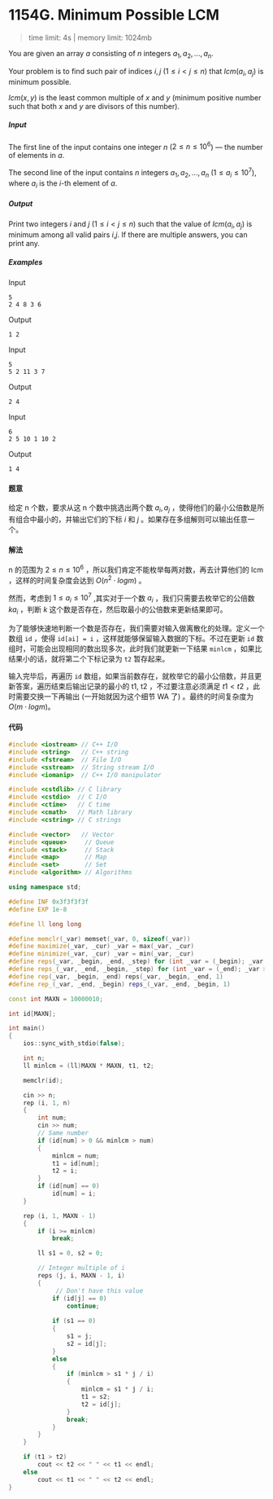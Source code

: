 # 1154G. Minimum Possible LCM

> time limit: 4s | memory limit: 1024mb

You are given an array $a$ consisting of $n$ integers $a_1,a_2,...,a_n$.

Your problem is to find such pair of indices $i,j$ ($1 \leq i < j \leq n$) that $lcm(a_i,a_j)$ is minimum possible.

$lcm(x,y)$ is the least common multiple of $x$ and $y$ (minimum positive number such that both $x$ and $y$ are divisors of this number).

##### Input

The first line of the input contains one integer $n$ ($2 \leq n \leq 10^6$) — the number of elements in $a$.

The second line of the input contains $n$ integers $a_1,a_2,...,a_n$ ($1 \leq a_i \leq 10^7$), where $a_i$ is the $i$-th element of $a$.

##### Output

Print two integers $i$ and $j$ ($1 \leq i < j \leq n$) such that the value of $lcm(a_i,a_j)$ is minimum among all valid pairs $i$,$j$. If there are multiple answers, you can print any.

##### Examples

Input
```text
5
2 4 8 3 6
```
Output
```text
1 2
```

Input
```text
5
5 2 11 3 7
```
Output
```text
2 4
```

Input
```text
6
2 5 10 1 10 2
```
Output
```text
1 4
```

#### 题意

给定 n 个数，要求从这 n 个数中挑选出两个数 $a_i, a_j$ ，使得他们的最小公倍数是所有组合中最小的，并输出它们的下标 $i$ 和 $j$ 。如果存在多组解则可以输出任意一个。

#### 解法

n 的范围为 $2 \leq n \leq 10^6$ ，所以我们肯定不能枚举每两对数，再去计算他们的 lcm ，这样的时间复杂度会达到 $O(n^2 \cdot logm)$ 。

然而，考虑到 $1 \leq a_i \leq 10^7$ ,其实对于一个数 $a_i$ ，我们只需要去枚举它的公倍数 $ka_i$ ，判断 $k$ 这个数是否存在，然后取最小的公倍数来更新结果即可。

为了能够快速地判断一个数是否存在，我们需要对输入做离散化的处理。定义一个数组 `id` ，使得 `id[ai] = i` ，这样就能够保留输入数据的下标。不过在更新 `id` 数组时，可能会出现相同的数出现多次，此时我们就更新一下结果 `minlcm` ，如果比结果小的话，就将第二个下标记录为 `t2` 暂存起来。

输入完毕后，再遍历 `id` 数组，如果当前数存在，就枚举它的最小公倍数，并且更新答案，遍历结束后输出记录的最小的 t1, t2 ，不过要注意必须满足 $t1 < t2$ ，此时需要交换一下再输出 (一开始就因为这个细节 WA 了) 。最终的时间复杂度为 $O(m \cdot logm)$。

#### 代码

```cpp
#include <iostream> // C++ I/O
#include <string>   // C++ string
#include <fstream>  // File I/O
#include <sstream>  // String stream I/O
#include <iomanip>  // C++ I/O manipulator

#include <cstdlib> // C library
#include <cstdio>  // C I/O
#include <ctime>   // C time
#include <cmath>   // Math library
#include <cstring> // C strings

#include <vector>	// Vector
#include <queue>	 // Queue
#include <stack>	 // Stack
#include <map>		 // Map
#include <set>		 // Set
#include <algorithm> // Algorithms

using namespace std;

#define INF 0x3f3f3f3f
#define EXP 1e-8

#define ll long long

#define memclr(_var) memset(_var, 0, sizeof(_var))
#define maximize(_var, _cur) _var = max(_var, _cur)
#define minimize(_var, _cur) _var = min(_var, _cur)
#define reps(_var, _begin, _end, _step) for (int _var = (_begin); _var <= (_end); _var += (_step))
#define reps_(_var, _end, _begin, _step) for (int _var = (_end); _var >= (_begin); _var -= (_step))
#define rep(_var, _begin, _end) reps(_var, _begin, _end, 1)
#define rep_(_var, _end, _begin) reps_(_var, _end, _begin, 1)

const int MAXN = 10000010;

int id[MAXN];

int main()
{
	ios::sync_with_stdio(false);

	int n;
	ll minlcm = (ll)MAXN * MAXN, t1, t2;

	memclr(id);

	cin >> n;
	rep (i, 1, n)
	{
		int num;
		cin >> num;
		// Same number
		if (id[num] > 0 && minlcm > num)
		{
			minlcm = num;
			t1 = id[num];
			t2 = i;
		}
		if (id[num] == 0)
			id[num] = i;
	}

	rep (i, 1, MAXN - 1)
	{
		if (i >= minlcm)
			break;

		ll s1 = 0, s2 = 0;

		// Integer multiple of i
		reps (j, i, MAXN - 1, i)
		{
			 // Don't have this value
			if (id[j] == 0)
				continue;
			
			if (s1 == 0)
			{
				s1 = j;
				s2 = id[j];
			}
			else
			{
				if (minlcm > s1 * j / i)
				{
					minlcm = s1 * j / i;
					t1 = s2;
					t2 = id[j];
				}
				break;
			}
		}
	}

	if (t1 > t2)
		cout << t2 << " " << t1 << endl;
	else
		cout << t1 << " " << t2 << endl;
}
```